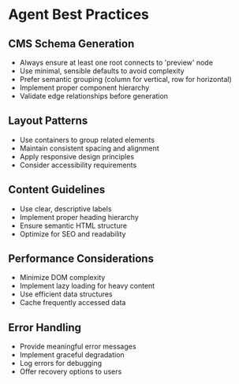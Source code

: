 # Agent Best Practices

## CMS Schema Generation
- Always ensure at least one root connects to 'preview' node
- Use minimal, sensible defaults to avoid complexity
- Prefer semantic grouping (column for vertical, row for horizontal)
- Implement proper component hierarchy
- Validate edge relationships before generation

## Layout Patterns
- Use containers to group related elements
- Maintain consistent spacing and alignment
- Apply responsive design principles
- Consider accessibility requirements

## Content Guidelines
- Use clear, descriptive labels
- Implement proper heading hierarchy
- Ensure semantic HTML structure
- Optimize for SEO and readability

## Performance Considerations
- Minimize DOM complexity
- Implement lazy loading for heavy content
- Use efficient data structures
- Cache frequently accessed data

## Error Handling
- Provide meaningful error messages
- Implement graceful degradation
- Log errors for debugging
- Offer recovery options to users
